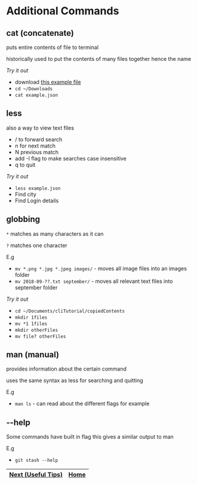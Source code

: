 # Additional Commands

## cat (concatenate)

puts entire contents of file to terminal

historically used to put the contents of many files together hence the name

_Try it out_

-   download [this example file](https://raw.githubusercontent.com/kiramdany/cliTutorialNotes/master/Tutorial/example.json)
-   `cd ~/Downloads`
-   `cat example.json`

## less

also a way to view text files

-   / to forward search
-   n for next match
-   N previous match
-   add -I flag to make searches case insensitive
-   q to quit

_Try it out_

-   `less example.json`
-   Find city
-   Find Login details

## globbing

`*` matches as many characters as it can

`?` matches one character

E.g

-   `mv *.png *.jpg *.jpeg images/` - moves all image files into an images folder
-   `mv 2018-09-??.txt september/` - moves all relevant text files into september folder

_Try it out_

-   `cd ~/Documents/cliTutorial/copiedContents`
-   `mkdir 1files`
-   `mv *1 1files`
-   `mkdir otherFiles`
-   `mv file? otherFiles`

## man (manual)

provides information about the certain command

uses the same syntax as less for searching and quitting

E.g

-   `man ls` - can read about the different flags for example

## --help

Some commands have built in flag this gives a similar output to man

E.g

-   `git stash --help`

| [Next (Useful Tips)](UsefulTips.md) | [Home](Intro.md) |
| ----------------------------------- | ---------------- |
